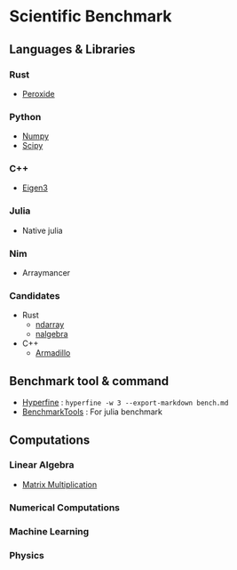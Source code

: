 # Scientific Benchmark

## Languages & Libraries

### Rust

* [Peroxide](https://github.com/Axect/Peroxide)

### Python

* [Numpy](https://numpy.org/)
* [Scipy](https://www.scipy.org/)

### C++

* [Eigen3](http://eigen.tuxfamily.org/index.php?title=Main_Page)

### Julia

* Native julia

### Nim

* Arraymancer

### Candidates

* Rust    
    * [ndarray](https://github.com/rust-ndarray/ndarray)
    * [nalgebra](https://nalgebra.org/)
* C++
    * [Armadillo](http://arma.sourceforge.net/)

## Benchmark tool & command

* [Hyperfine](https://github.com/sharkdp/hyperfine) : `hyperfine -w 3 --export-markdown bench.md`
* [BenchmarkTools](https://github.com/JuliaCI/BenchmarkTools.jl) : For julia benchmark

## Computations

### Linear Algebra

* [Matrix Multiplication](./Linear_Algebra/matmul)

### Numerical Computations

### Machine Learning

### Physics
